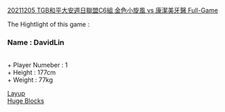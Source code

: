 [20211205 TGB和平大安週日聯盟C6組 金色小旋風 vs 康潔美牙醫 Full-Game](https://www.youtube.com/watch?v=uZ5FBY3MQkE)<br>

The Hightlight of this game : 

<h3>Name : DavidLin </h3><br>  
+ Player Numeber : 1<br>
+ Height : 177cm<br>
+ Weight : 77kg<br>

[Layup](https://www.youtube.com/watch?v=uZ5FBY3MQkE#t=19m35s)<br>
[Huge Blocks](https://www.youtube.com/watch?v=uZ5FBY3MQkE#t=53m30s)<br>